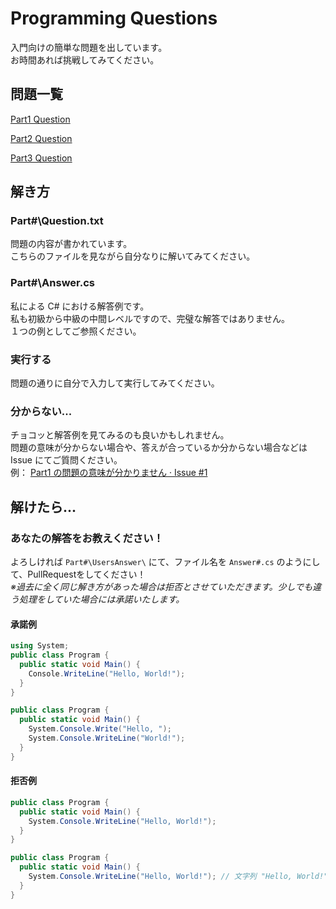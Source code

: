 # Programming Questions
入門向けの簡単な問題を出しています。  
お時間あれば挑戦してみてください。

## 問題一覧
[Part1 Question](https://github.com/mystasly48/ProgrammingQuestion/blob/master/Part1/Question.txt)  

[Part2 Question](https://github.com/mystasly48/ProgrammingQuestion/blob/master/Part2/Question.txt)

[Part3 Question](https://github.com/mystasly48/ProgrammingQuestion/blob/master/Part3/Question.txt)

## 解き方

### Part\#\\Question.txt
問題の内容が書かれています。  
こちらのファイルを見ながら自分なりに解いてみてください。

### Part\#\\Answer.cs
私による C\# における解答例です。  
私も初級から中級の中間レベルですので、完璧な解答ではありません。  
１つの例としてご参照ください。

### 実行する
問題の通りに自分で入力して実行してみてください。  

### 分からない...
チョコッと解答例を見てみるのも良いかもしれません。  
問題の意味が分からない場合や、答えが合っているか分からない場合などは Issue にてご質問ください。  
例： [Part1 の問題の意味が分かりません · Issue #1](https://github.com/mystasly48/ProgrammingQuestion/issues/1)

## 解けたら...

### あなたの解答をお教えください！
よろしければ `Part#\UsersAnswer\` にて、ファイル名を `Answer#.cs` のようにして、PullRequestをしてください！  
*※過去に全く同じ解き方があった場合は拒否とさせていただきます。少しでも違う処理をしていた場合には承諾いたします。*  

#### 承諾例
```csharp
using System;
public class Program {
  public static void Main() {
    Console.WriteLine("Hello, World!");
  }
}
```
```csharp
public class Program {
  public static void Main() {
    System.Console.Write("Hello, ");
    System.Console.WriteLine("World!");
  }
}
```

#### 拒否例
```csharp
public class Program {
  public static void Main() {
    System.Console.WriteLine("Hello, World!");
  }
}
```
```csharp
public class Program {
  public static void Main() {
    System.Console.WriteLine("Hello, World!"); // 文字列 "Hello, World!" を出力
  }
}
```
